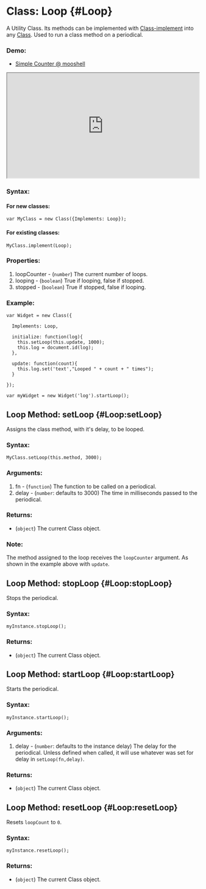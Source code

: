 Class: Loop {#Loop}
===================

A Utility Class. Its methods can be implemented with  [Class-implement][1] into any [Class][2]. Used to run a class method on a periodical.

[1]: http://mootools.net/docs/core/Class/Class/#Class:implement
[2]: http://mootools.net/docs/core/Class/Class

### Demo:

* [Simple Counter @ mooshell](http://mooshell.net/rpflo/Abzc4/)
<iframe src="http://mooshell.net/rpflo/Abzc4/embedded/?tabs=result,js,html" style="width: 100%; height:275px"></iframe>

### Syntax:

#### For new classes:

    var MyClass = new Class({Implements: Loop});

#### For existing classes:

    MyClass.implement(Loop);

### Properties:

1. loopCounter - (`number`) The current number of loops.
2. looping - (`boolean`) True if looping, false if stopped.
3. stopped - (`boolean`) True if stopped, false if looping.

### Example:

    var Widget = new Class({
  
      Implements: Loop,
  
      initialize: function(log){
        this.setLoop(this.update, 1000);
        this.log = document.id(log);
      },
  
      update: function(count){
        this.log.set('text',"Looped " + count + " times");
      }
  
    });
    
    var myWidget = new Widget('log').startLoop();

Loop Method: setLoop {#Loop:setLoop}
-------------------------------------

Assigns the class method, with it's delay, to be looped.

### Syntax:

    MyClass.setLoop(this.method, 3000);


### Arguments:

1. fn - (`function`) The function to be called on a periodical.
2. delay - (`number`: defaults to 3000) The time in milliseconds passed to the periodical.

### Returns:

* (`object`) The current Class object.

### Note:

The method assigned to the loop receives the `loopCounter` argument.  As shown in the example above with `update`.

Loop Method: stopLoop {#Loop:stopLoop}
-------------------------------

Stops the periodical.

### Syntax:

    myInstance.stopLoop();

### Returns:

* (`object`) The current Class object. 



Loop Method: startLoop {#Loop:startLoop}
---------------------------------

Starts the periodical.

### Syntax:

    myInstance.startLoop();

### Arguments:

1. delay - (`number`: defaults to the instance delay) The delay for the periodical.  Unless defined when called, it will use whatever was set for delay in `setLoop(fn,delay)`.

### Returns:

* (`object`) The current Class object.



Loop Method: resetLoop {#Loop:resetLoop}
---------------------------------

Resets `loopCount` to `0`.

### Syntax:

    myInstance.resetLoop();

### Returns:

* (`object`) The current Class object.
